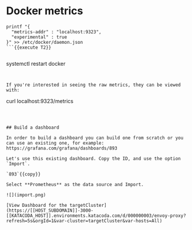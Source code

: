 # Docker metrics


```
printf "{
  "metrics-addr" : "localhost:9323",
  "experimental" : true
}" >> /etc/docker/daemon.json
```{{execute T2}}


```
systemctl restart docker
```{{execute T2}}


If you're interested in seeing the raw metrics, they can be viewed with: 
```
curl localhost:9323/metrics
```{{execute T2}}



## Build a dashboard

In order to build a dashboard you can build one from scratch or you can use an existing one, for example:
https://grafana.com/grafana/dashboards/893

Let's use this existing dashboard. Copy the ID, and use the option `Import`.

`893`{{copy}}

Select **Prometheus** as the data source and Import.

![](import.png)

[View Dashboard for the targetCluster](https://[[HOST_SUBDOMAIN]]-3000-[[KATACODA_HOST]].environments.katacoda.com/d/000000003/envoy-proxy?refresh=5s&orgId=1&var-cluster=targetCluster&var-hosts=All)



